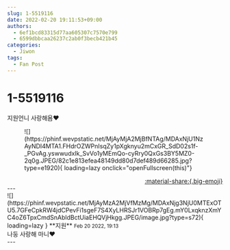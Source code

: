 ```yaml
---
slug: 1-5519116
date: 2022-02-20 19:11:53+09:00
authors:
  - 6ef1bcd83315d77aa605307c7570e799
  - 6599dbbcaa26237c2ab0f3becb421b45
categories:
  - Jiwon
tags:
  - Fan Post
---
```


# 1-5519116

<div class="post-container" markdown="1">
<div class="content-container md-sidebar__scrollwrap" markdown="1">

지원언니 사랑해욤❤
<figure markdown="1">
![](https://phinf.wevpstatic.net/MjAyMjA2MjBfNTAg/MDAxNjU1NzAyNDI4MTA1.FHdrOZWPnIsqZy1pXgknyu2mCxGR_SdD02s1f-_PGvAg.yswwudxIk_SvVo1yMEmQo-cyRry0QxGs3BY5MZ0-2q0g.JPEG/82c1e813efea48149dd80d7def489d66285.jpg?type=e1920){ loading=lazy onclick="openFullscreen(this)"}
</figure>


</div>
</div>

<div style="text-align: right;" markdown="1">
<a href="https://weverse.io/fromis9/fanpost/1-5519116" style="text-align: right;">:material-share:{.big-emoji}</a>
</div>
---

<div class="comments-container md-sidebar__scrollwrap" markdown="1">
<div class="comment" markdown="1">
<div class='id-container' markdown="1">
![](https://phinf.wevpstatic.net/MjAyMzA2MjVfMzMg/MDAxNjg3NjU0MTExOTU5.7GFeCpkRW4jdCPevFi1sgeF7S4XyLHRSJr1VOBRp7gEg.mY0LxqknzXmYC4oZ6TpxCmdSnAbldBctUiaEHQVjHkgg.JPEG/image.jpg?type=s72){ loading=lazy }
**<span class="artist">지원</span>** <small>Feb 20 2022, 19:13</small><br>
</div>
<div class='comment-body' markdown="1">
나둥 사랑해 마니❤️
</div>
</div>
</div>
---
